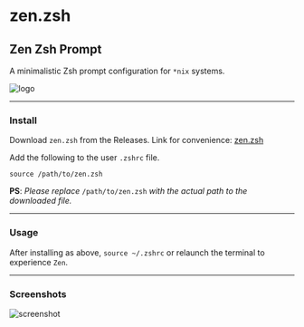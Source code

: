 # zen.zsh

## Zen Zsh Prompt

A minimalistic Zsh prompt configuration for `*nix` systems.

![logo][zen_logo]

---

### Install

Download `zen.zsh` from the Releases. Link for convenience: [zen.zsh][zen_zsh]

Add the following to the user `.zshrc` file.

```
source /path/to/zen.zsh
```

**PS**: _Please replace_ `/path/to/zen.zsh` _with the actual path to the downloaded file._

---

### Usage

After installing as above, `source ~/.zshrc` or relaunch the terminal to experience `Zen`.

---

### Screenshots

![screenshot][zen_img_01]

<!-- Links -->
[zen_zsh]: https://github.com/cybardev/zen.zsh/releases/download/v1.0/zen.zsh
[zen_logo]: https://user-images.githubusercontent.com/50134239/161451438-d0e8a48d-5440-4a82-a6c7-8e47fdce71b2.png
[zen_img_01]: https://user-images.githubusercontent.com/50134239/161451586-5a9d8078-7969-45b8-a59a-17665b6e1ab1.png
